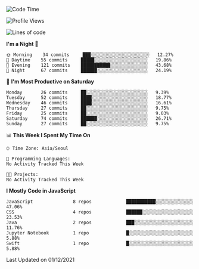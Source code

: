 <!--START_SECTION:waka-->
![Code Time](http://img.shields.io/badge/Code%20Time-760%20hrs%2039%20mins-blue)

![Profile Views](http://img.shields.io/badge/Profile%20Views-0-blue)

![Lines of code](https://img.shields.io/badge/From%20Hello%20World%20I%27ve%20Written-54%20Thousand%20lines%20of%20code-blue)

**I'm a Night 🦉** 

```text
🌞 Morning    34 commits     ███░░░░░░░░░░░░░░░░░░░░░░   12.27% 
🌆 Daytime    55 commits     █████░░░░░░░░░░░░░░░░░░░░   19.86% 
🌃 Evening    121 commits    ███████████░░░░░░░░░░░░░░   43.68% 
🌙 Night      67 commits     ██████░░░░░░░░░░░░░░░░░░░   24.19%

```
📅 **I'm Most Productive on Saturday** 

```text
Monday       26 commits     ██░░░░░░░░░░░░░░░░░░░░░░░   9.39% 
Tuesday      52 commits     ████░░░░░░░░░░░░░░░░░░░░░   18.77% 
Wednesday    46 commits     ████░░░░░░░░░░░░░░░░░░░░░   16.61% 
Thursday     27 commits     ██░░░░░░░░░░░░░░░░░░░░░░░   9.75% 
Friday       25 commits     ██░░░░░░░░░░░░░░░░░░░░░░░   9.03% 
Saturday     74 commits     ██████░░░░░░░░░░░░░░░░░░░   26.71% 
Sunday       27 commits     ██░░░░░░░░░░░░░░░░░░░░░░░   9.75%

```


📊 **This Week I Spent My Time On** 

```text
⌚︎ Time Zone: Asia/Seoul

💬 Programming Languages: 
No Activity Tracked This Week

🐱‍💻 Projects: 
No Activity Tracked This Week

```

**I Mostly Code in JavaScript** 

```text
JavaScript               8 repos             ███████████░░░░░░░░░░░░░░   47.06% 
CSS                      4 repos             ██████░░░░░░░░░░░░░░░░░░░   23.53% 
Java                     2 repos             ███░░░░░░░░░░░░░░░░░░░░░░   11.76% 
Jupyter Notebook         1 repo              █░░░░░░░░░░░░░░░░░░░░░░░░   5.88% 
Swift                    1 repo              █░░░░░░░░░░░░░░░░░░░░░░░░   5.88%

```



 Last Updated on 01/12/2021
<!--END_SECTION:waka-->
